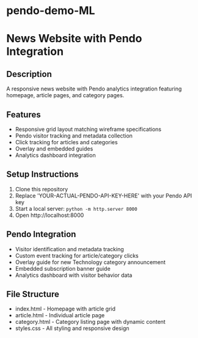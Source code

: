# pendo-demo-ML
# News Website with Pendo Integration

## Description
A responsive news website with Pendo analytics integration featuring homepage, article pages, and category pages.

## Features
- Responsive grid layout matching wireframe specifications
- Pendo visitor tracking and metadata collection
- Click tracking for articles and categories
- Overlay and embedded guides
- Analytics dashboard integration

## Setup Instructions
1. Clone this repository
2. Replace 'YOUR-ACTUAL-PENDO-API-KEY-HERE' with your Pendo API key
3. Start a local server: `python -m http.server 8000`
4. Open http://localhost:8000

## Pendo Integration
- Visitor identification and metadata tracking
- Custom event tracking for article/category clicks
- Overlay guide for new Technology category announcement
- Embedded subscription banner guide
- Analytics dashboard with visitor behavior data

## File Structure
- index.html - Homepage with article grid
- article.html - Individual article page
- category.html - Category listing page with dynamic content
- styles.css - All styling and responsive design
